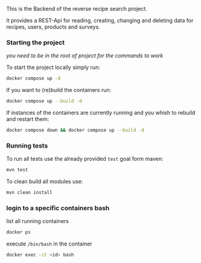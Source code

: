 This is the Backend of the reverse recipe search project.

It provides a REST-Api for reading, creating, changing and deleting data for recipes, users, products and surveys.

### Starting the project
*you need to be in the root of project for the commands to work*

To start the project locally simply run:
```bash
docker compose up -d
```

If you want to (re)build the containers run:
```bash
docker compose up --build -d
```

If instances of the containers are currently running and you whish to rebuild and restart them:
```bash
docker compose down && docker compose up --build -d
```

### Running tests
To run all tests use the already provided `test` goal form maven:
```bash
mvn test
```

To clean build all modules use:
```bash
mvn clean install
```

### login to a specific containers bash
list all running containers
```bash
docker ps
```

execute `/bin/bash` in the container
```bash
docker exec -it <id> bash
```

